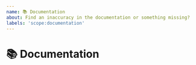 ```yaml
---
name: 📚 Documentation
about: Find an inaccuracy in the documentation or something missing?
labels: 'scope:documentation'
---
```


<!---
Thanks for filing an issue 😄! Before you submit, please read the following:

Search open/closed issues before submitting since someone might have asked the same thing before!
-->

# 📚 Documentation

<!--- Provide a general summary of the issue here -->
